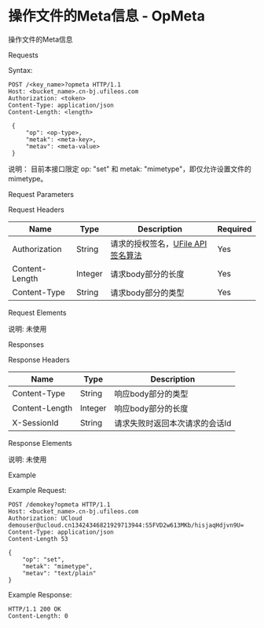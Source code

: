 # 操作文件的Meta信息 - OpMeta 

操作文件的Meta信息

Requests

Syntax:

```
POST /<key_name>?opmeta HTTP/1.1
Host: <bucket_name>.cn-bj.ufileos.com
Authorization: <token>
Content-Type: application/json
Content-Length: <length>

 {
     "op": <op-type>,
     "metak": <meta-key>,
     "metav": <meta-value>
 }
```
说明： 目前本接口限定 op: "set" 和 metak: "mimetype"，即仅允许设置文件的mimetype。

Request Parameters

Request Headers

|Name          |Type   |Description|Required|
|---|---|---|---|
|Authorization |String |请求的授权签名，[UFile API 签名算法](https://docs.ucloud.cn/ufile/api/authorization?id=%e6%96%87%e4%bb%b6%e7%ae%a1%e7%90%86%e7%ad%be%e5%90%8d%e7%ae%97%e6%b3%95)     |Yes     |
|Content-Length|Integer|请求body部分的长度|Yes     |
|Content-Type  |String |请求body部分的类型|Yes     |

Request Elements

说明: 未使用

Responses

Response Headers

|Name          |Type   |Description     |
|---|---|---|
|Content-Type  |String |响应body部分的类型     |
|Content-Length|Integer|响应body部分的长度     |
|X-SessionId   |String |请求失败时返回本次请求的会话Id|

Response Elements

说明: 未使用

Example

Example Request:

```
POST /demokey?opmeta HTTP/1.1
Host: <bucket_name>.cn-bj.ufileos.com
Authorization: UCloud demouser@ucloud.cn13424346821929713944:S5FVD2w613MKb/hisjaqHdjvn9U=
Content-Type: application/json
Content-Length 53

{
    "op": "set",
    "metak": "mimetype",
    "metav": "text/plain"
} 
```
Example Response:

```
HTTP/1.1 200 OK
Content-Length: 0
```
